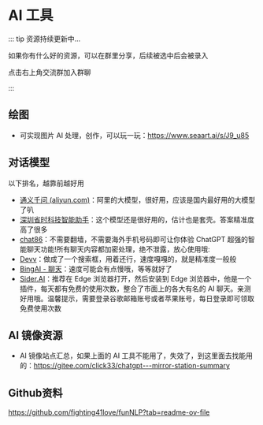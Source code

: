 # AI 工具

::: tip 资源持续更新中...

如果你有什么好的资源，可以在群里分享，后续被选中后会被录入 <br>

点击右上角交流群加入群聊

:::

## 绘图

- 可实现图片 AI 处理，创作，可以玩一玩：https://www.seaart.ai/s/J9_u85

## 对话模型

以下排名，越靠前越好用

- [通义千问 (aliyun.com)](https://tongyi.aliyun.com/qianwen/)：阿里的大模型，很好用，应该是国内最好用的大模型了叭
- [深圳省时科技智能助手](https://ai.zntjxt.com/?shareid=16516)：这个模型还是很好用的，估计也是套壳。答案精准度高了很多
- [chat86](https://ai.chat86.co/go/kl/655350)：不需要翻墙，不需要海外手机号码即可让你体验 ChatGPT 超强的智能聊天功能!所有聊天内容都加密处理，绝不泄露，放心使用哦:
- [Devv](https://devv.ai/zh)：做成了一个搜索框，用着还行，速度嘎嘎的，就是精准度一般般
- [BingAI - 聊天](https://bing.vcanbb.top/web/#/)：速度可能会有点慢哦，等等就好了
- [Sider.AI](https://sider.ai/invited?c=584a98a537eb392d735346673b65fb2a)：推荐在 Edge 浏览器打开，然后安装到 Edge 浏览器中，他是一个插件，每天都有免费的使用次数，整合了市面上的各大有名的 AI 聊天。亲测好用哦。温馨提示，需要登录谷歌邮箱账号或者苹果账号，每日登录即可领取免费使用次数

## AI 镜像资源

- AI 镜像站点汇总，如果上面的 AI 工具不能用了，失效了，到这里面去找能用的：https://gitee.com/click33/chatgpt---mirror-station-summary



## Github资料

https://github.com/fighting41love/funNLP?tab=readme-ov-file
